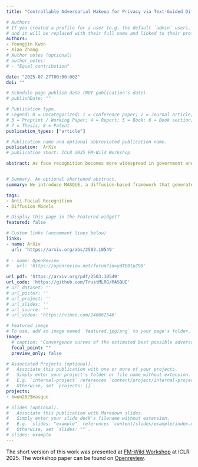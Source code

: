 ```yaml
---
title: "Controllable Adversarial Makeup for Privacy via Text-Guided Diffusion"

# Authors
# If you created a profile for a user (e.g. the default `admin` user), write the username (folder name) here 
# and it will be replaced with their full name and linked to their profile.
authors:
- Youngjin Kwon
- Xiao Zhang
# Author notes (optional)
# author_notes:
# - "Equal contribution"

date: "2025-07-27T00:00:00Z"
doi: ""

# Schedule page publish date (NOT publication's date).
# publishDate: ""

# Publication type.
# Legend: 0 = Uncategorized; 1 = Conference paper; 2 = Journal article;
# 3 = Preprint / Working Paper; 4 = Report; 5 = Book; 6 = Book section;
# 7 = Thesis; 8 = Patent
publication_types: ["article"]

# Publication name and optional abbreviated publication name.
publication:  ArXiv
# publication_short: ICLR 2025 FM-Wild Workshop

abstract: As face recognition becomes more widespread in government and commercial services, its potential misuse raises serious concerns about privacy and civil rights. To counteract this threat, various anti-facial recognition techniques have been proposed, which protect privacy by adversarially perturbing face images. Among these, generative makeup-based approaches are the most widely studied. However, these methods, designed primarily to impersonate specific target identities, can only achieve weak dodging success rates while increasing the risk of targeted abuse. In addition, they often introduce global visual artifacts or a lack of adaptability to accommodate diverse makeup prompts, compromising user satisfaction. To address the above limitations, we develop MASQUE, a novel diffusion-based framework that generates localized adversarial makeups guided by user-defined text prompts. Built upon precise null-text inversion, customized cross-attention fusion with masking, and a pairwise adversarial guidance mechanism using images of the same individual, MASQUE achieves robust dodging performance without requiring any external identity. Comprehensive evaluations on open-source facial recognition models and commercial APIs demonstrate that MASQUE significantly improves dodging success rates over all baselines, along with higher perceptual fidelity preservation, stronger adaptability to various makeup prompts, and robustness to image transformations.


# Summary. An optional shortened abstract.
summary: We introduce MASQUE, a diffusion-based framework that generates localized adversarial makeup guided by user-defined text prompts.

tags: 
- Anti-Facial Recognition
- Diffusion Models

# Display this page in the Featured widget?
featured: false

# Custom links (uncomment lines below)
links:
- name: ArXiv
  url: 'https://arxiv.org/abs/2503.10549'
  
# - name: OpenReview
#   url: 'https://openreview.net/forum?id=ydTE0tpZ90'

url_pdf: 'https://arxiv.org/pdf/2503.10549'
url_code: 'https://github.com/TrustMLRG/MASQUE'
# url_dataset: ''
# url_poster: ''
# url_project: ''
# url_slides: ''
# url_source: ''
# url_video: 'https://vimeo.com/240662546'

# Featured image
# To use, add an image named `featured.jpg/png` to your page's folder. 
image:
  # caption: 'Convergence curves of the estimated best possible adversarial risk'
  focal_point: ""
  preview_only: false

# Associated Projects (optional).
#   Associate this publication with one or more of your projects.
#   Simply enter your project's folder or file name without extension.
#   E.g. `internal-project` references `content/project/internal-project/index.md`.
#   Otherwise, set `projects: []`.
projects:
- kwon2025masque

# Slides (optional).
#   Associate this publication with Markdown slides.
#   Simply enter your slide deck's filename without extension.
#   E.g. `slides: "example"` references `content/slides/example/index.md`.
#   Otherwise, set `slides: ""`.
# slides: example
---
```

The short version of this work was presented at [FM-Wild Workshop](https://fm-wild-community.github.io/) at ICLR 2025. The workshop paper can be found on [Openreview](https://openreview.net/forum?id=ydTE0tpZ90).

<!-- {{% callout note %}}
Click the *Cite* button above to demo the feature to enable visitors to import publication metadata into their reference management software.
{{% /callout %}}

{{% callout note %}}
Create your slides in Markdown - click the *Slides* button to check out the example.
{{% /callout %}}

Supplementary notes can be added here, including [code, math, and images](https://wowchemy.com/docs/writing-markdown-latex/). -->
